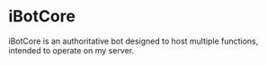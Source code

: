 # iBotCore
iBotCore is an authoritative bot designed to host multiple functions, intended to operate on my server.
